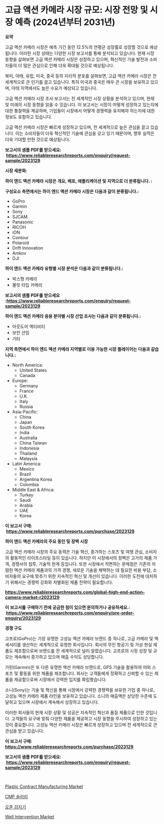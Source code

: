 <p><h1>고급 액션 카메라 시장 규모: 시장 전망 및 시장 예측 (2024년부터 2031년)</h1></p><p><strong>요약</strong></p>
<p><p>고급 액션 카메라 시장은 예측 기간 동안 12.5%의 연평균 성장률로 성장할 것으로 예상됩니다. 이러한 시장 상태는 다양한 시장 보고서를 통해 분석되고 있습니다. 현재 시장 동향을 살펴보면 고급 액션 카메라 시장은 성장하고 있으며, 혁신적인 기술 발전과 소비자들의 더 많은 관심으로 인해 더욱 확대될 것으로 예상됩니다.</p><p>북미, 아태, 유럽, 미국, 중국 등의 지리적 분포를 살펴보면, 고급 액션 카메라 시장은 전 세계적으로 큰 인기를 끌고 있습니다. 특히 미국과 중국은 매우 큰 시장을 보유하고 있으며, 아태 지역에서도 높은 수요가 예상되고 있습니다.</p><p>고급 액션 카메라 시장 조사 보고서는 전 세계적인 시장 상황을 분석하고 있으며, 현재 및 미래의 시장 동향을 읽을 수 있습니다. 이 보고서는 시장이 어떻게 성장하고 있는지에 대한 통찰력을 제공하며, 기업들이 시장에서 어떻게 경쟁력을 유지해야 하는지에 대한 정보도 포함하고 있습니다.</p><p>고급 액션 카메라 시장은 빠르게 성장하고 있으며, 전 세계적으로 높은 관심을 끌고 있습니다. 이는 소비자들이 더욱 혁신적인 기술에 관심을 갖고 있기 때문이며, 향후 실적은 더욱 기대할 만한 것으로 예상됩니다.</p></p>
<p><strong>보고서의 샘플 PDF를 받으세요: &nbsp;<a href="https://www.reliableresearchreports.com/enquiry/request-sample/2023129">https://www.reliableresearchreports.com/enquiry/request-sample/2023129</a></strong></p>
<p><strong>시장 세분화:</strong></p>
<p><strong> 하이 엔드 액션 카메라 시장은 개요, 배포, 애플리케이션 및 지역으로 더 분류됩니다. :</strong></p>
<p><strong>구성요소 측면에서는 하이 엔드 액션 카메라 시장은 다음과 같이 분류됩니다.:</strong></p>
<p><ul><li>GoPro</li><li>Garmin</li><li>Sony</li><li>SJCAM</li><li>Panasonic</li><li>RICOH</li><li>iON</li><li>Contour</li><li>Polaroid</li><li>Drift Innovation</li><li>Amkov</li><li>DJI</li></ul></p>
<p><strong> 하이 엔드 액션 카메라 유형별 시장 분석은 다음과 같이 분류됩니다.:</strong></p>
<p><ul><li>박스형 카메라</li><li>불릿 타입 카메라</li></ul></p>
<p><strong>보고서의 샘플 PDF를 받으세요 :<a href="https://www.reliableresearchreports.com/enquiry/request-sample/2023129">https://www.reliableresearchreports.com/enquiry/request-sample/2023129</a></strong></p>
<p><strong> 하이 엔드 액션 카메라 응용 분야별 시장 산업 조사는 다음과 같이 분류됩니다.:</strong></p>
<p><ul><li>아웃도어 액티비티</li><li>보안 산업</li><li>기타</li></ul></p>
<p><strong>지역 측면에서 하이 엔드 액션 카메라 지역별로 이용 가능한 시장 플레이어는 다음과 같습니다.:</strong></p>
<p><ul>
    <li>
        North America:
        <ul>
            <li>United States</li>
            <li>Canada</li>
        </ul>
    </li>
    <li>
        Europe:
        <ul>
            <li>Germany</li>
            <li>France</li>
            <li>U.K.</li>
            <li>Italy</li>
            <li>Russia</li>
        </ul>
    </li>
    <li>
        Asia-Pacific:
        <ul>
            <li>China</li>
            <li>Japan</li>
            <li>South Korea</li>
            <li>India</li>
            <li>Australia</li>
            <li>China Taiwan</li>
            <li>Indonesia</li>
            <li>Thailand</li>
            <li>Malaysia</li>
        </ul>
    </li>
    <li>
        Latin America:
        <ul>
            <li>Mexico</li>
            <li>Brazil</li>
            <li>Argentina Korea</li>
            <li>Colombia</li>
        </ul>
    </li>
    <li>
        Middle East & Africa:
        <ul>
            <li>Turkey</li>
            <li>Saudi</li>
            <li>Arabia</li>
            <li>UAE</li>
            <li>Korea</li>
        </ul>
    </li>
    </ul></p>
<p><strong>이 보고서 구매: &nbsp;<a href="https://www.reliableresearchreports.com/purchase/2023129">https://www.reliableresearchreports.com/purchase/2023129</a></strong></p>
<p><strong>하이 엔드 액션 카메라의 주요 동인 및 장벽 시장</strong></p>
<p><p>고급 액션 카메라 시장의 주요 동력은 기술 혁신, 증가하는 스포츠 및 여행 관심, 소비자의 활동적인 라이프스타일 등이 있습니다. 하지만 이 시장에서의 장벽은 고가의 제품 가격, 경쟁사의 침투, 기술적 한계 등입니다. 또한 시장에서 직면하는 문제점은 기존의 저렴한 액션 카메라 제품과의 가격 경쟁, 새로운 기술을 채택하는 데 필요한 비용 부담, 소비자들의 요구에 맞추기 위한 지속적인 혁신 및 개선이 있습니다. 이러한 도전에 대처하기 위해서는 경쟁력 강화와 차별화된 제품 전략이 필요합니다.</p></p>
<p><strong><a href="https://www.reliableresearchreports.com/global-high-end-action-camera-market-r2023129">https://www.reliableresearchreports.com/global-high-end-action-camera-market-r2023129</a></strong></p>
<p><strong>이 보고서를 구매하기 전에 궁금한 점이 있으면 문의하거나 공유하세요.: &nbsp;<a href="https://www.reliableresearchreports.com/enquiry/pre-order-enquiry/2023129">https://www.reliableresearchreports.com/enquiry/pre-order-enquiry/2023129</a></strong></p>
<p><strong>경쟁 구도</strong></p>
<p><p>고프로(GoPro)는 가장 유명한 고성능 액션 카메라 브랜드 중 하나로, 고급 카메라 및 액세서리를 생산하는 세계적으로 유명한 회사입니다. 회사의 무인 항공기 및 가상 현실 제품도 제조함으로써 브랜드를 전 세계적으로 널리 알렸습니다. 고프로의 시장 성장 및 규모는 계속해서 증가하고 있으며 매출 수익도 상당합니다.</p><p>가민(Garmin)은 또 다른 유명한 액션 카메라 브랜드로, GPS 기술을 활용하여 야외 스포츠 및 활동을 위한 제품을 제조합니다. 회사는 고객들에게 정확하고 신뢰할 수 있는 제품을 제공함으로써 시장에서 강력한 입지를 확립했습니다.</p><p>소니(Sony)는 기술 및 혁신을 통해 시장에서 강력한 경쟁력을 보유한 기업 중 하나로, 고성능 액션 카메라 제품 라인을 보유하고 있습니다. 소니의 매출액은 상당한 수준에 도달하고 있으며 시장에서 계속해서 성장하고 있습니다.</p><p>이러한 회사들의 현재 시장 상황 및 성공은 지속적인 혁신과 품질 제품으로 인한 것입니다. 고객들의 요구에 맞춰 다양한 제품을 제공하고 시장 동향을 주시하여 성장하고 있는 것이 중요합니다. 고성능 액션 카메라 시장은 빠르게 성장하고 있으며 전 세계적으로 큰 관심을 받고 있습니다.</p></p>
<p><strong>이 보고서 구매: &nbsp; <a href="https://www.reliableresearchreports.com/purchase/2023129">https://www.reliableresearchreports.com/purchase/2023129</a></strong></p>
<p><strong>보고서의 샘플 PDF를 받으세요: &nbsp;<a href="https://www.reliableresearchreports.com/enquiry/request-sample/2023129">https://www.reliableresearchreports.com/enquiry/request-sample/2023129</a></strong><strong></strong></p>
<p>&nbsp;</p>
<p><p><a href="https://github.com/nathandecarvalho/Market-Research-Report-List-3/blob/main/plastic-contract-manufacturing-market.md">Plastic Contract Manufacturing Market</a></p><p><a href="https://github.com/JackieFauhey9089475/Market-Research-Report-List-1/blob/main/172614058932.md">CMP 슬러리</a></p><p><a href="https://github.com/Howaoole34545/Market-Research-Report-List-1/blob/main/846017058931.md">오존 감지기</a></p><p><a href="https://github.com/julyju69/Market-Research-Report-List-3/blob/main/well-intervention-market.md">Well Intervention Market</a></p></p>